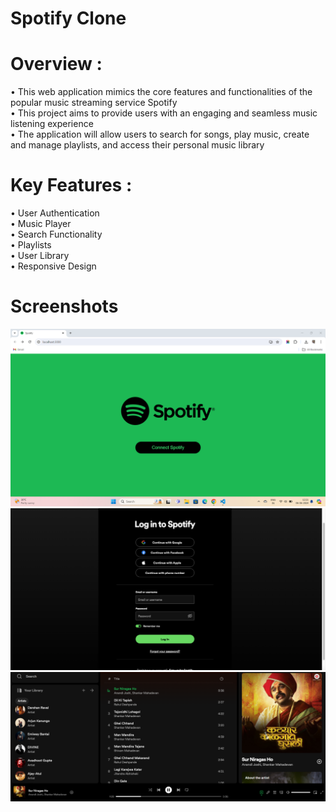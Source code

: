# Spotify Clone

# Overview :    
• This web application mimics the core features and functionalities of the popular music streaming service Spotify    
• This project aims to provide users with an engaging and seamless music listening experience    
• The application will allow users to search for songs, play music, create and manage playlists, and access their personal music library    

# Key Features :
• User Authentication    
• Music Player    
• Search Functionality    
• Playlists    
• User Library    
• Responsive Design   

# Screenshots
![Spotify Clone Home Page](assets/SpotifyHomePage.png)
![Spotify Clone Log In Page](assets/SpotifyLogInPage.png)
![Spotify Clone Web Page](assets/SpotifyWebPage.png)
